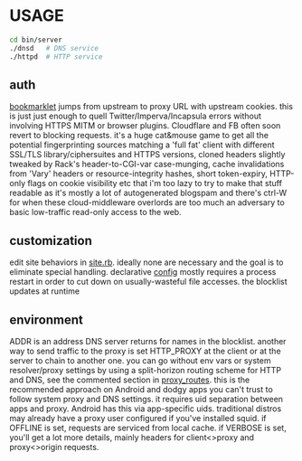 # USAGE
``` sh
cd bin/server
./dnsd   # DNS service
./httpd  # HTTP service
```

## auth
[bookmarklet](config/bookmarklet) jumps from upstream to proxy URL with upstream cookies. this is just just enough to quell Twitter/Imperva/Incapsula errors without involving HTTPS MITM or browser plugins. Cloudflare and FB often soon revert to blocking requests. it's a huge cat&mouse game to get all the potential fingerprinting sources matching a 'full fat' client with different SSL/TLS library/ciphersuites and HTTPS versions, cloned headers slightly tweaked by Rack's header-to-CGI-var case-munging, cache invalidations from 'Vary' headers or resource-integrity hashes, short token-expiry, HTTP-only flags on cookie visibility etc that i'm too lazy to try to make that stuff readable as it's mostly a lot of autogenerated blogspam and there's ctrl-W for when these cloud-middleware overlords are too much an adversary to basic low-traffic read-only access to the web.

## customization
edit site behaviors in [site.rb](config/site.rb). ideally none are necessary and the goal is to eliminate special handling. declarative [config](config/) mostly requires a process restart in order to cut down on usually-wasteful file accesses. the blocklist updates at runtime

## environment
ADDR is an address DNS server returns for names in the blocklist. another way to send traffic to the proxy is set HTTP_PROXY at the client or at the server to chain to another one. you can go without env vars or system resolver/proxy settings by using a split-horizon routing scheme for HTTP and DNS, see the commented section in [proxy_routes](bin/proxy_routes). this is the recommended approach on Android and dodgy apps you can't trust to follow system proxy and DNS settings. it requires uid separation between apps and proxy. Android has this via app-specific uids. traditional distros may already have a proxy user configured if you've installed squid. if OFFLINE is set, requests are serviced from local cache. if VERBOSE is set, you'll get a lot more details, mainly headers for client<>proxy and proxy<>origin requests.